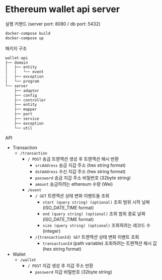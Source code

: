 # Ethereum wallet api server

실행 커맨드 (server port: 8080 / db port: 5432)

```bash
docker-compose build
docker-compose up
```

패키지 구조
```bash
wallet-api
├── domain
│   ├── entity
│   │   └── event
│   ├── exception
│   └── program
└── server
    ├── adaptor
    ├── config
    ├── controller
    ├── entity
    ├── mapper
    ├── port
    ├── service
    ├── exception
    └── util
```

API 
- Transaction
  - `/transaction`
    - `/ POST` 송금 트랜잭션 생성 후 트랜잭션 해시 반환
      - `srcAddress` 송금 지갑 주소 (hex string format)
      - `dstAddress` 수신 지갑 주소 (hex string format)
      - `password` 송금 지갑 주소 비밀번호 (32byte string)
      - `amount` 송금하려는 ethereum 수량 (Wei)
    - `/event`
      - `/ GET` 트랜잭션 상태 변화 이벤트들 조회
        - `start (query string) (optional)` 조회 범위 시작 날짜 (ISO_DATE_TIME format)
        - `end (query string) (optional)` 조회 범위 종료 날짜 (ISO_DATE_TIME format)
        - `size (query string) (optional)` 조회하려는 레코드 수 (integer)
      - `/{transactionId} GET` 트랜잭션 상태 변화 이벤트 조회
        - `transactionId` (path variable) 조회하려는 트랜잭션 해시 값 (hex string format)
- Wallet
  - `/wallet`
    - `/ POST` 지갑 생성 후 지갑 주소 반환
      - `password` 지갑 비밀번호 (32byte string)

